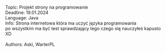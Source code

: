 Topic: Projekt strony na programowanie<br>
Deadline: 19.01.2024<br>
Language: Java<br>
Info: Strona internetowa która ma uczyć języka programowania<br>
po wszystkim ma być test sprawdzający tego czego się nauczyłeś kapusto XD<br><br>
Authors: Aski, WarterPL<br>
